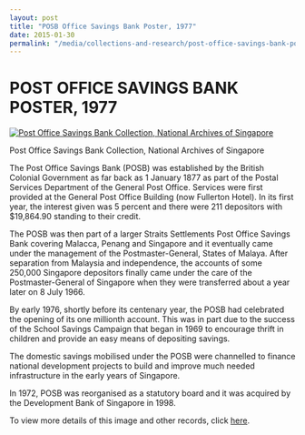```yaml
---
layout: post
title: "POSB Office Savings Bank Poster, 1977"
date: 2015-01-30
permalink: "/media/collections-and-research/post-office-savings-bank-poster"
---
```


# POST OFFICE SAVINGS BANK POSTER, 1977

[![Post Office Savings Bank Collection, National Archives of Singapore](http://www.nas.gov.sg/blogs/archivistpick/wp-content/uploads/2015/01/2015-01-09-L-3.jpg)](http://www.nas.gov.sg/blogs/archivistpick/wp-content/uploads/2015/01/2015-01-09-L-3.jpg)

Post Office Savings Bank Collection, National Archives of Singapore

The Post Office Savings Bank (POSB) was established by the British Colonial Government as far back as 1 January 1877 as part of the Postal Services Department of the General Post Office. Services were first provided at the General Post Office Building (now Fullerton Hotel). In its first year, the interest given was 5 percent and there were 211 depositors with $19,864.90 standing to their credit.

The POSB was then part of a larger Straits Settlements Post Office Savings Bank covering Malacca, Penang and Singapore and it eventually came under the management of the Postmaster-General, States of Malaya. After separation from Malaysia and independence, the accounts of some 250,000 Singapore depositors finally came under the care of the Postmaster-General of Singapore when they were transferred about a year later on 8 July 1966.

By early 1976, shortly before its centenary year, the POSB had celebrated the opening of its one millionth account. This was in part due to the success of the School Savings Campaign that began in 1969 to encourage thrift in children and provide an easy means of depositing savings.

The domestic savings mobilised under the POSB were channelled to finance national development projects to build and improve much needed infrastructure in the early years of Singapore.

In 1972, POSB was reorganised as a statutory board and it was acquired by the Development Bank of Singapore in 1998.

To view more details of this image and other records, click [here](http://www.nas.gov.sg/archivesonline/posters/record-details/304d6fa9-115c-11e3-83d5-0050568939ad).